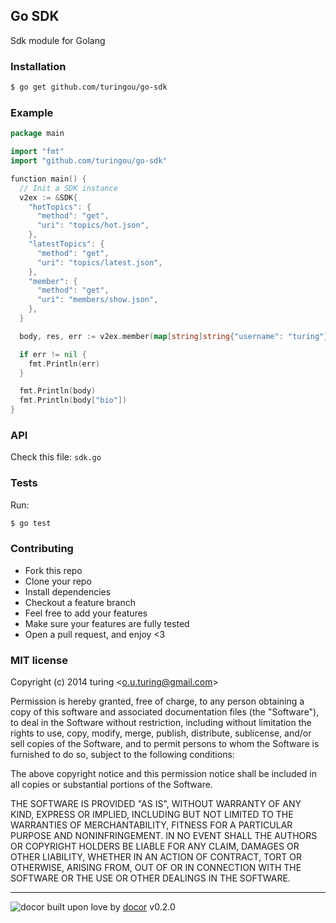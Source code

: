 ## Go SDK

Sdk module for Golang

### Installation
```bash
$ go get github.com/turingou/go-sdk
```

### Example
```go
package main

import "fmt"
import "github.com/turingou/go-sdk"

function main() {
  // Init a SDK instance
  v2ex := &SDK{
    "hotTopics": {
      "method": "get",
      "uri": "topics/hot.json",
    },
    "latestTopics": {
      "method": "get",
      "uri": "topics/latest.json",
    },
    "member": {
      "method": "get",
      "uri": "members/show.json",
    },
  }

  body, res, err := v2ex.member(map[string]string{"username": "turing"})

  if err != nil {
    fmt.Println(err)
  }

  fmt.Println(body)
  fmt.Println(body["bio"])
}
```

### API
Check this file: `sdk.go`

### Tests
Run:
```bash
$ go test
```

### Contributing
- Fork this repo
- Clone your repo
- Install dependencies
- Checkout a feature branch
- Feel free to add your features
- Make sure your features are fully tested
- Open a pull request, and enjoy <3

### MIT license
Copyright (c) 2014 turing &lt;o.u.turing@gmail.com&gt;

Permission is hereby granted, free of charge, to any person obtaining a copy
of this software and associated documentation files (the &quot;Software&quot;), to deal
in the Software without restriction, including without limitation the rights
to use, copy, modify, merge, publish, distribute, sublicense, and/or sell
copies of the Software, and to permit persons to whom the Software is
furnished to do so, subject to the following conditions:

The above copyright notice and this permission notice shall be included in
all copies or substantial portions of the Software.

THE SOFTWARE IS PROVIDED &quot;AS IS&quot;, WITHOUT WARRANTY OF ANY KIND, EXPRESS OR
IMPLIED, INCLUDING BUT NOT LIMITED TO THE WARRANTIES OF MERCHANTABILITY,
FITNESS FOR A PARTICULAR PURPOSE AND NONINFRINGEMENT. IN NO EVENT SHALL THE
AUTHORS OR COPYRIGHT HOLDERS BE LIABLE FOR ANY CLAIM, DAMAGES OR OTHER
LIABILITY, WHETHER IN AN ACTION OF CONTRACT, TORT OR OTHERWISE, ARISING FROM,
OUT OF OR IN CONNECTION WITH THE SOFTWARE OR THE USE OR OTHER DEALINGS IN
THE SOFTWARE.

---
![docor](https://raw.githubusercontent.com/turingou/docor/master/docor.png)
built upon love by [docor](https://github.com/turingou/docor.git) v0.2.0